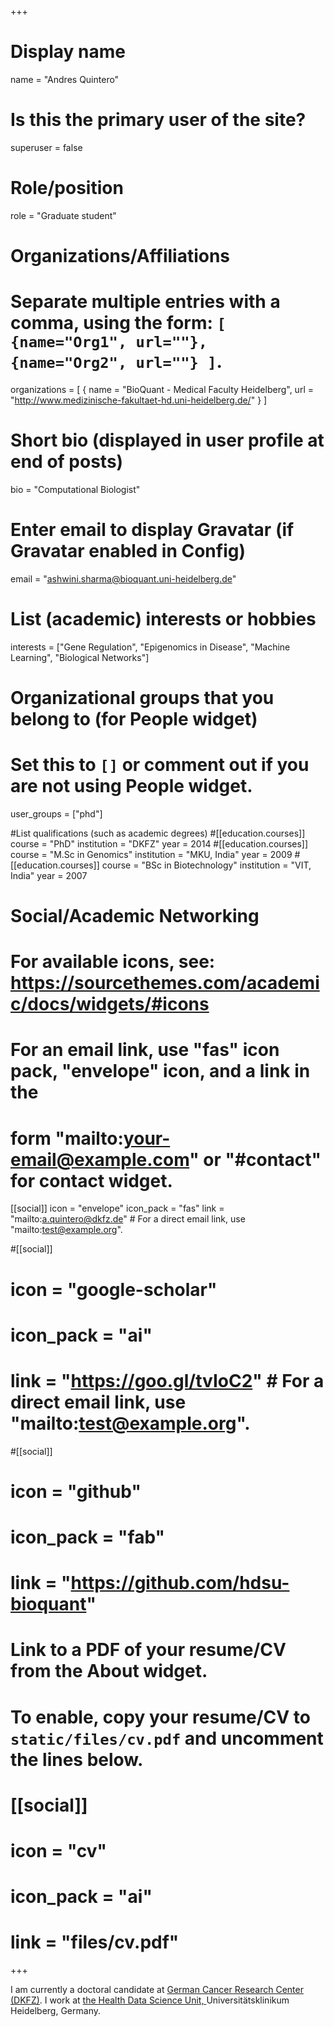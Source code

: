 +++
# Display name
name = "Andres Quintero"

# Is this the primary user of the site?
superuser = false

# Role/position
role = "Graduate student"

# Organizations/Affiliations
# Separate multiple entries with a comma, using the form: `[ {name="Org1", url=""}, {name="Org2", url=""} ]`.
organizations = [ { name = "BioQuant - Medical Faculty Heidelberg", url = "http://www.medizinische-fakultaet-hd.uni-heidelberg.de/" } ]

# Short bio (displayed in user profile at end of posts)
bio = "Computational Biologist"

# Enter email to display Gravatar (if Gravatar enabled in Config)
email = "ashwini.sharma@bioquant.uni-heidelberg.de"

# List (academic) interests or hobbies
interests = ["Gene Regulation",	"Epigenomics in Disease", "Machine Learning", "Biological Networks"]

# Organizational groups that you belong to (for People widget)
# Set this to `[]` or comment out if you are not using People widget.
user_groups = ["phd"]

#List qualifications (such as academic degrees)
#[[education.courses]] course = "PhD" institution = "DKFZ" year = 2014
#[[education.courses]] course = "M.Sc in Genomics" institution = "MKU, India" year = 2009
#[[education.courses]] course = "BSc in Biotechnology" institution = "VIT, India" year = 2007

# Social/Academic Networking
# For available icons, see: https://sourcethemes.com/academic/docs/widgets/#icons
# For an email link, use "fas" icon pack, "envelope" icon, and a link in the
# form "mailto:your-email@example.com" or "#contact" for contact widget.

[[social]]
  icon = "envelope"
  icon_pack = "fas"
  link = "mailto:a.quintero@dkfz.de"  # For a direct email link, use "mailto:test@example.org".

#[[social]]
#  icon = "google-scholar"
#  icon_pack = "ai"
#  link = "https://goo.gl/tvIoC2"  # For a direct email link, use "mailto:test@example.org".

#[[social]]
#  icon = "github"
#  icon_pack = "fab"
#  link = "https://github.com/hdsu-bioquant"

# Link to a PDF of your resume/CV from the About widget.
# To enable, copy your resume/CV to `static/files/cv.pdf` and uncomment the lines below.
# [[social]]
#   icon = "cv"
#   icon_pack = "ai"
#   link = "files/cv.pdf"

+++

I am currently a doctoral candidate at <a href="https://www.dkfz.de/en/index.html">German Cancer Research Center (DKFZ)</a>. I work at  <a href="https://hdsu-bioquant.netlify.com/">the Health Data Science Unit, </a> Universitätsklinikum Heidelberg, Germany.
